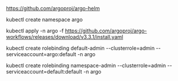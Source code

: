 https://github.com/argoproj/argo-helm

kubectl create namespace argo

kubectl apply -n argo -f https://github.com/argoproj/argo-workflows/releases/download/v3.3.1/install.yaml

kubectl create rolebinding default-admin --clusterrole=admin --serviceaccount=argo:default -n argo

kubectl create rolebinding namespace-admin --clusterrole=admin --serviceaccount=default:default -n argo
